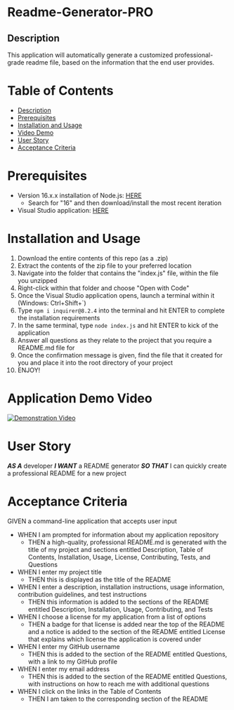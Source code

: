 # Readme-Generator-PRO

## Description
This application will automatically generate a customized professional-grade readme file, based on the information that the end user provides.

# Table of Contents
- [Description](#description)
- [Prerequisites](#prerequisites)
- [Installation and Usage](#installation-and-usage)
- [Video Demo](#application-demo-video)
- [User Story](#user-story)
- [Acceptance Criteria](#acceptance-criteria)

# Prerequisites
- Version 16.x.x installation of Node.js: [HERE](https://nodejs.org/en/download/releases/)
    - Search for "16" and then download/install the most recent iteration
- Visual Studio application:  [HERE](https://visualstudio.microsoft.com/)

# Installation and Usage
1. Download the entire contents of this repo (as a .zip)
2. Extract the contents of the zip file to your preferred location
3. Navigate into the folder that contains the "index.js" file, within the file you unzipped
4. Right-click within that folder and choose "Open with Code"
5. Once the Visual Studio application opens, launch a terminal within it (Windows: Ctrl+Shift+`)
6. Type `npm i inquirer@8.2.4` into the terminal and hit ENTER to complete the installation requirements
7. In the same terminal, type `node index.js` and hit ENTER to kick of the application
8. Answer all questions as they relate to the project that you require a README.md file for
9. Once the confirmation message is given, find the file that it created for you and place it into the root directory of your project
10. ENJOY!

# Application Demo Video
[![Demonstration Video](https://img.youtube.com/vi/YAtJMhx-mFU/0.jpg)](https://www.youtube.com/watch?v=YAtJMhx-mFU)

# User Story
**_AS A_** developer
**_I WANT_** a README generator
**_SO THAT_** I can quickly create a professional README for a new project

# Acceptance Criteria
GIVEN a command-line application that accepts user input
- WHEN I am prompted for information about my application repository
    - THEN a high-quality, professional README.md is generated with the title of my project and sections entitled Description, Table of Contents, Installation, Usage, License, Contributing, Tests, and Questions
- WHEN I enter my project title
    - THEN this is displayed as the title of the README
- WHEN I enter a description, installation instructions, usage information, contribution guidelines, and test instructions
    - THEN this information is added to the sections of the README entitled Description, Installation, Usage, Contributing, and Tests
- WHEN I choose a license for my application from a list of options
    - THEN a badge for that license is added near the top of the README and a notice is added to the section of the README entitled License that explains which license the application is covered under
- WHEN I enter my GitHub username
    - THEN this is added to the section of the README entitled Questions, with a link to my GitHub profile
- WHEN I enter my email address
    - THEN this is added to the section of the README entitled Questions, with instructions on how to reach me with additional questions
- WHEN I click on the links in the Table of Contents
    - THEN I am taken to the corresponding section of the README